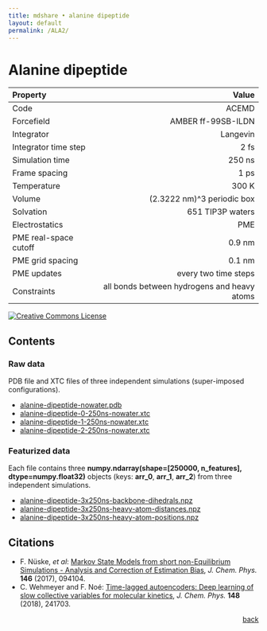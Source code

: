 ```yaml
---
title: mdshare • alanine dipeptide
layout: default
permalink: /ALA2/
---
```


# Alanine dipeptide

| Property | Value |
|:---------|------:|
| Code | ACEMD |
| Forcefield | AMBER ff-99SB-ILDN |
| Integrator | Langevin |
| Integrator time step | 2 fs |
| Simulation time | 250 ns |
| Frame spacing | 1 ps |
| Temperature | 300 K |
| Volume | (2.3222 nm)^3 periodic box |
| Solvation | 651 TIP3P waters |
| Electrostatics | PME |
| PME real-space cutoff | 0.9 nm |
| PME grid spacing | 0.1 nm |
| PME updates | every two time steps |
| Constraints | all bonds between hydrogens and heavy atoms |

<a rel="license" href="http://creativecommons.org/licenses/by/4.0/"><img alt="Creative Commons License" style="border-width:0" src="https://i.creativecommons.org/l/by/4.0/88x31.png" /></a>

## Contents
### Raw data
PDB file and XTC files of three independent simulations (super-imposed configurations).
-  [alanine-dipeptide-nowater.pdb](http://ftp.imp.fu-berlin.de/pub/cmb-data/alanine-dipeptide-nowater.pdb)
-  [alanine-dipeptide-0-250ns-nowater.xtc](http://ftp.imp.fu-berlin.de/pub/cmb-data/alanine-dipeptide-0-250ns-nowater.xtc)
-  [alanine-dipeptide-1-250ns-nowater.xtc](http://ftp.imp.fu-berlin.de/pub/cmb-data/alanine-dipeptide-1-250ns-nowater.xtc)
-  [alanine-dipeptide-2-250ns-nowater.xtc](http://ftp.imp.fu-berlin.de/pub/cmb-data/alanine-dipeptide-2-250ns-nowater.xtc)

### Featurized data
Each file contains three **numpy.ndarray(shape=[250000, n_features], dtype=numpy.float32)** objects (keys: **arr_0**, **arr_1**, **arr_2**) from three independent simulations.
-  [alanine-dipeptide-3x250ns-backbone-dihedrals.npz](http://ftp.imp.fu-berlin.de/pub/cmb-data/alanine-dipeptide-3x250ns-backbone-dihedrals.npz)
-  [alanine-dipeptide-3x250ns-heavy-atom-distances.npz](http://ftp.imp.fu-berlin.de/pub/cmb-data/alanine-dipeptide-3x250ns-heavy-atom-distances.npz)
-  [alanine-dipeptide-3x250ns-heavy-atom-positions.npz](http://ftp.imp.fu-berlin.de/pub/cmb-data/alanine-dipeptide-3x250ns-heavy-atom-positions.npz)

## Citations
-  F. N&uuml;ske, *et al*: [Markov State Models from short non-Equilibrium Simulations - Analysis and Correction of Estimation Bias](http://arxiv.org/abs/1701.01665), *J. Chem. Phys.* **146** (2017), 094104.
-  C. Wehmeyer and F. No&eacute;: [Time-lagged autoencoders: Deep learning of slow collective variables for molecular kinetics](https://doi.org/10.1063/1.5011399), *J. Chem. Phys.* **148** (2018), 241703.

<div style="text-align: right"><a href="../">back</a></div>
